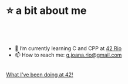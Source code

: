 # ⭐ a bit about me

<br></br>
- 🌱 I’m currently learning C and CPP at [42 Rio](https://42.rio/)
- 📫 How to reach me: g.joana.rio@gmail.com
<br></br>

[What I've been doing at 42!](https://github.com/g-joana/42)
